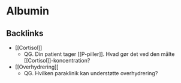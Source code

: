 # Albumin

## Backlinks
* [[Cortisol]]
	* QG. Din patient tager [[P-piller]]. Hvad gør det ved den målte [[Cortisol]]-koncentration?
* [[Overhydrering]]
	* QG. Hvilken paraklinik kan understøtte overhydrering?

<!-- {BearID:9AAFAEEC-EFB0-49AB-AE23-92DCDCBB408F-21575-00002C667831A37A} -->
